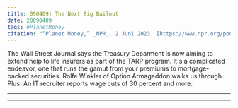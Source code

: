 ```yaml
---
title: 090409) The Next Big Bailout
date: 20090409
tags: #PlanetMoney
citation: "“Planet Money,” _NPR_, 2 Juni 2023. [https://www.npr.org/podcasts/510289/planet-money](https://www.npr.org/podcasts/510289/planet-money) (diakses 4 Juni 2023)."
---
```


The Wall Street Journal says the Treasury Deparment is now aiming to extend help to life insurers as part of the TARP program. It's a complicated endeavor, one that runs the gamut from your premiums to mortgage-backed securities. Rolfe Winkler of Option Armageddon walks us through. Plus: An IT recruiter reports wage cuts of 30 percent and more.

----



----
